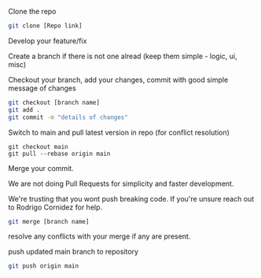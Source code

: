 Clone the repo
```bash
git clone [Repo link]
```

Develop your feature/fix

Create a branch if there is not one alread (keep them simple - logic, ui, misc)

Checkout your branch, add your changes, commit with good simple message of changes
```bash
git checkout [branch name]
git add .
git commit -m "details of changes"
```

Switch to main and pull latest version in repo (for conflict resolution)
```
git checkout main
git pull --rebase origin main
```

Merge your commit.

We are not doing Pull Requests for simplicity and faster development. 

We're trusting that you wont push breaking code. If you're unsure reach out to Rodrigo Cornidez for help.
```bash
git merge [branch name]
```

resolve any conflicts with your merge if any are present.

push updated main branch to repository
```bash
git push origin main

```